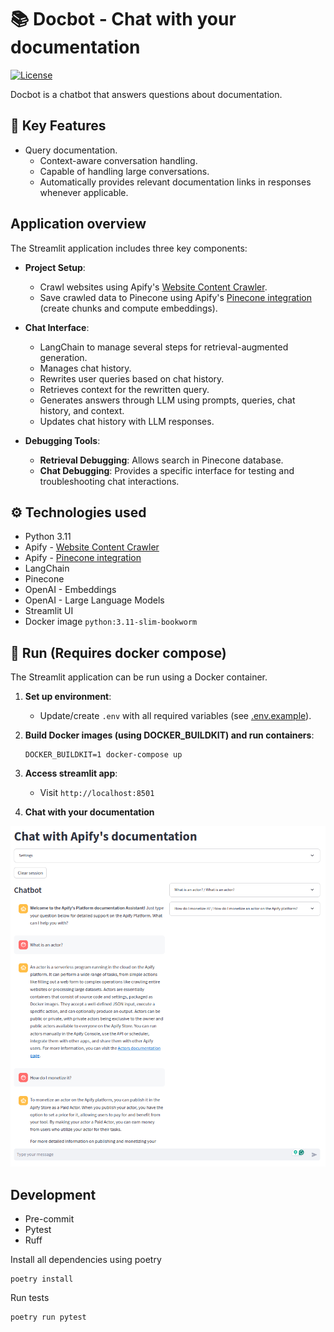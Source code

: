 # 📚 Docbot - Chat with your documentation

[![License](https://img.shields.io/badge/License-Apache_2.0-blue.svg)](https://github.com/jirispilka/docbot/blob/main/LICENSE)

Docbot is a chatbot that answers questions about documentation.

## 🎯 Key Features

- Query documentation.
  - Context-aware conversation handling.
  - Capable of handling large conversations.
  - Automatically provides relevant documentation links in responses whenever applicable.

## Application overview

The Streamlit application includes three key components:

- **Project Setup**:
  - Crawl websites using Apify's [Website Content Crawler](https://apify.com/apify/website-content-crawler).
  - Save crawled data to Pinecone using Apify's [Pinecone integration](https://apify.com/apify/pinecone-integration) (create chunks and compute embeddings).

- **Chat Interface**:
  - LangChain to manage several steps for retrieval-augmented generation.
  - Manages chat history.
  - Rewrites user queries based on chat history.
  - Retrieves context for the rewritten query.
  - Generates answers through LLM using prompts, queries, chat history, and context.
  - Updates chat history with LLM responses.

- **Debugging Tools**:
  - **Retrieval Debugging**: Allows search in Pinecone database.
  - **Chat Debugging**: Provides a specific interface for testing and troubleshooting chat interactions.

## ⚙️ Technologies used

- Python 3.11
- Apify - [Website Content Crawler](https://apify.com/apify/website-content-crawler)
- Apify - [Pinecone integration](https://apify.com/apify/pinecone-integration)
- LangChain
- Pinecone
- OpenAI - Embeddings
- OpenAI - Large Language Models
- Streamlit UI
- Docker image `python:3.11-slim-bookworm`

## 💾 Run (Requires docker compose)

The Streamlit application can be run using a Docker container.

1. **Set up environment**:
   - Update/create `.env` with all required variables (see [.env.example](.env.example)).

2. **Build Docker images (using DOCKER_BUILDKIT) and run containers**:
   ```shell
   DOCKER_BUILDKIT=1 docker-compose up
   ```

3. **Access streamlit app**:
   - Visit `http://localhost:8501`

4. **Chat with your documentation**

![Streamlit UI](docs/main_st.png "Chat with Apify's documentation")

## Development

- Pre-commit
- Pytest
- Ruff

Install all dependencies using poetry
```shell
poetry install
```

Run tests
```shell
poetry run pytest
```
